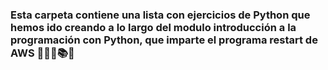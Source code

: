 ### Esta carpeta contiene una lista con ejercicios de Python que hemos ido creando a lo largo del modulo introducción a la programación con Python, que imparte el programa restart de AWS 👩🏻‍💻📚📖
